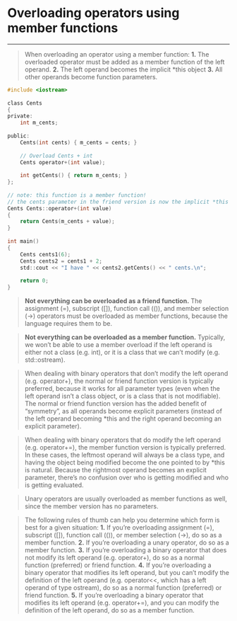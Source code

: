 # Overloading operators using member functions
---


> When overloading an operator using a member function:
>     **1.** The overloaded operator must be added as a member function of the left operand.
>     **2.** The left operand becomes the implicit *this object
>     **3.**  All other operands become function parameters.

```c
#include <iostream>
 
class Cents
{
private:
    int m_cents;
 
public:
    Cents(int cents) { m_cents = cents; }
 
    // Overload Cents + int
    Cents operator+(int value);
 
    int getCents() { return m_cents; }
};
 
// note: this function is a member function!
// the cents parameter in the friend version is now the implicit *this parameter
Cents Cents::operator+(int value)
{
    return Cents(m_cents + value);
}
 
int main()
{
	Cents cents1(6);
	Cents cents2 = cents1 + 2;
	std::cout << "I have " << cents2.getCents() << " cents.\n";
 
	return 0;
}
```

 
> **Not everything can be overloaded as a friend function.** The assignment (=), subscript ([]), function call (()), and member selection (->) operators must be overloaded as member functions, because the language requires them to be.


> **Not everything can be overloaded as a member function.** Typically, we won’t be able to use a member overload if the left operand is either not a class (e.g. int), or it is a class that we can’t modify (e.g. std::ostream).


> When dealing with binary operators that don’t modify the left operand (e.g. operator+), the normal or friend function version is typically preferred, because it works for all parameter types (even when the left operand isn’t a class object, or is a class that is not modifiable). The normal or friend function version has the added benefit of “symmetry”, as all operands become explicit parameters (instead of the left operand becoming *this and the right operand becoming an explicit parameter).


> When dealing with binary operators that do modify the left operand (e.g. operator+=), the member function version is typically preferred. In these cases, the leftmost operand will always be a class type, and having the object being modified become the one pointed to by *this is natural. Because the rightmost operand becomes an explicit parameter, there’s no confusion over who is getting modified and who is getting evaluated.


> Unary operators are usually overloaded as member functions as well, since the member version has no parameters.


> The following rules of thumb can help you determine which form is best for a given situation:
> **1.** If you’re overloading assignment (=), subscript ([]), function call (()), or member selection (->), do   so as a member function.
> **2.** If you’re overloading a unary operator, do so as a member function.
> **3.** If you’re overloading a binary operator that does not modify its left operand (e.g. operator+), do so as a normal function (preferred) or friend function.
> **4.** If you’re overloading a binary operator that modifies its left operand, but you can’t modify the definition of the left operand (e.g. operator<<, which has a left operand of type ostream), do so as a normal function (preferred) or friend function.
> **5.** If you’re overloading a binary operator that modifies its left operand (e.g. operator+=), and you can modify the definition of the left operand, do so as a member function.
